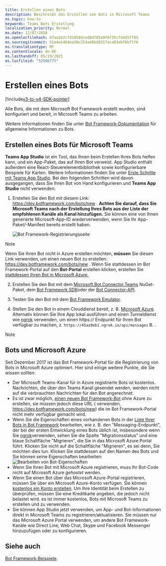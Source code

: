 ```yaml
---
title: Erstellen eines Bots
description: Beschreibt das Erstellen von Bots in Microsoft Teams
ms.topic: how-to
keywords: Teams Bots Erstellung
localization_priority: Normal
ms.date: 12/07/2018
ms.openlocfilehash: 67aa3e2cfd1950dced84785a9f6f35cfd4d5ff85
ms.sourcegitcommit: 51e4a1464ea58c254ad6bd0317aca03ebf6bf1f6
ms.translationtype: MT
ms.contentlocale: de-DE
ms.lasthandoff: 05/19/2021
ms.locfileid: "52566775"
---
```

# <a name="create-a-bot"></a>Erstellen eines Bots

[!include[v3-to-v4-SDK-pointer](~/includes/v3-to-v4-pointer-bots.md)]

Alle Bots, die mit dem Microsoft Bot Framework erstellt wurden, sind konfiguriert und bereit, in Microsoft Teams zu arbeiten.

Weitere Informationen finden Sie unter [Bot Framework-Dokumentation](/azure/bot-service/?view=azure-bot-service-3.0&preserve-view=true) für allgemeine Informationen zu Bots.

## <a name="create-a-bot-for-microsoft-teams"></a>Erstellen eines Bots für Microsoft Teams

**Teams App Studio** ist ein Tool, das Ihnen beim Erstellen Ihres Bots helfen kann, und ein App-Paket, das auf Ihren Bot verweist. App Studio enthält außerdem eine React-Steuerelementbibliothek sowie konfigurierbare Beispiele für Karten. Weitere Informationen finden Sie unter [Erste Schritte mit Teams App Studio](~/concepts/build-and-test/app-studio-overview.md). Bei den folgenden Schritten wird davon ausgegangen, dass Sie Ihren Bot von Hand konfigurieren und **Teams App Studio** nicht verwenden:

1. Erstellen Sie den Bot mit diesem Link: https://dev.botframework.com/bots/new . **Achten Sie darauf, dass Sie Microsoft Teams nach der Erstellung Ihres Bots aus der Liste der empfohlenen Kanäle als Kanal hinzufügen.** Sie können eine von Ihnen generierte Microsoft-App-ID wiederverwenden, wenn Sie Ihr App-Paket/-Manifest bereits erstellt haben.

   ![Bot Framework-Registrierungsseite](~/assets/images/bots/bfregister.png)

> [!NOTE]
> Wenn Sie Ihren Bot nicht in Azure erstellen möchten, **müssen** Sie diesen Link verwenden, um einen neuen Bot zu erstellen: https://dev.botframework.com/bots/new . Wenn Sie stattdessen im Bot Framework-Portal auf den **Bot-Portal** erstellen klicken, erstellen Sie [stattdessen Ihren Bot in Microsoft Azure.](#bots-and-microsoft-azure)

2. Erstellen Sie den Bot mit dem [Microsoft.Bot.Connector.Teams](https://www.nuget.org/packages/Microsoft.Bot.Connector.Teams) NuGet-Paket, dem [Bot Framework SDK](https://github.com/microsoft/botframework-sdk)oder der [Bot Connector-API](/bot-framework/rest-api/bot-framework-rest-connector-api-reference).

3. Testen Sie den Bot mit dem [Bot Framework Emulator](/bot-framework/debug-bots-emulator).

4. Stellen Sie den Bot in einem Clouddienst bereit, z. B. [Microsoft Azure](https://azure.microsoft.com/). Alternativ können Sie Ihre App lokal ausführen und einen Tunneldienst wie [ngrok](https://ngrok.com) verwenden, um einen https:// Endpunkt für Ihren Bot verfügbar zu machen, z. `https://45az0eb1.ngrok.io/api/messages` B. .

> [!NOTE]
> ## <a name="bots-and-microsoft-azure"></a>Bots und Microsoft Azure
> Seit Dezember 2017 ist das Bot Framework-Portal für die Registrierung von Bots in Microsoft Azure optimiert. Hier sind einige weitere Punkte, die Sie wissen sollten:
>
> * Der Microsoft Teams-Kanal für in Azure registrierte Bots ist kostenlos. Nachrichten, die über den Teams Kanal gesendet werden, werden nicht auf die verbrauchten Nachrichten für den Bot angerechnet.
> * Es ist zwar möglich, [einen neuen Bot Framework-Bot](https://dev.botframework.com/bots/new) ohne Azure zu erstellen, sie müssen jedoch diese URL ( verwenden, https://dev.botframework.com/bots/new) die im Bot Framework-Portal nicht mehr verfügbar gemacht wird.
> * Wenn Sie die Eigenschaften eines vorhandenen Bots in der [Liste Ihrer Bots in Bot Framework](https://dev.botframework.com/bots) bearbeiten, wie z. B. den "Messaging-Endpunkt", der bei der ersten Entwicklung eines Bots üblich ist, insbesondere wenn Sie [ngrok](https://ngrok.com)verwenden, sehen Sie die Spalte "Migrationsstatus" und eine blaue Schaltfläche "Migrieren", die Sie in das Microsoft Azure Portal führt. Klicken Sie nicht auf die Schaltfläche "Migrieren", es sei denn, Sie möchten dies tun. Klicken Sie stattdessen auf den Namen des Bots und Sie können seine Eigenschaften bearbeiten:</br>
   ![Bearbeiten von Bot-Eigenschaften](~/assets/images/bots/bf-migrate-bot-to-azure.png)
> * Wenn Sie Ihren Bot mit Microsoft Azure registrieren, muss Ihr Bot-Code nicht auf Microsoft Azure *gehostet* werden.
> * Wenn Sie einen Bot über das Microsoft Azure-Portal registrieren, müssen Sie über ein Microsoft Azure-Konto verfügen. Sie können [kostenlos ein Konto erstellen](https://azure.microsoft.com/free/). Um Ihre Identität beim Erstellen zu überprüfen, müssen Sie eine Kreditkarte angeben, die jedoch nicht belastet wird. es ist immer kostenlos, Bots mit Microsoft Teams zu erstellen und zu verwenden.
> * Sie können App Studio jetzt verwenden, um App- und Bot-Informationen direkt in Microsoft Teams zu registrieren/aktualisieren. Sie müssen nur das Microsoft Azure Portal verwenden, um andere Bot Framework-Kanäle wie Direct Line, Web Chat, Skype und Facebook Messenger hinzuzufügen oder zu konfigurieren.

## <a name="see-also"></a>Siehe auch

[Bot Framework-Beispiele](https://github.com/Microsoft/BotBuilder-Samples/blob/master/README.md).